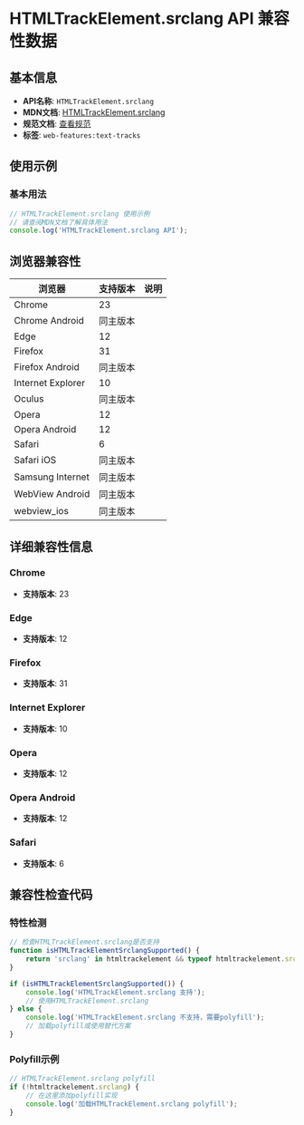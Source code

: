 # HTMLTrackElement.srclang API 兼容性数据

## 基本信息

- **API名称**: `HTMLTrackElement.srclang`
- **MDN文档**: [HTMLTrackElement.srclang](https://developer.mozilla.org/docs/Web/API/HTMLTrackElement/srclang)
- **规范文档**: [查看规范](https://html.spec.whatwg.org/multipage/media.html#dom-track-srclang)
- **标签**: `web-features:text-tracks`

## 使用示例

### 基本用法

```javascript
// HTMLTrackElement.srclang 使用示例
// 请查阅MDN文档了解具体用法
console.log('HTMLTrackElement.srclang API');
```

## 浏览器兼容性

| 浏览器 | 支持版本 | 说明 |
|--------|----------|------|
| Chrome | 23 |  |
| Chrome Android | 同主版本 |  |
| Edge | 12 |  |
| Firefox | 31 |  |
| Firefox Android | 同主版本 |  |
| Internet Explorer | 10 |  |
| Oculus | 同主版本 |  |
| Opera | 12 |  |
| Opera Android | 12 |  |
| Safari | 6 |  |
| Safari iOS | 同主版本 |  |
| Samsung Internet | 同主版本 |  |
| WebView Android | 同主版本 |  |
| webview_ios | 同主版本 |  |

## 详细兼容性信息

### Chrome

- **支持版本**: 23

### Edge

- **支持版本**: 12

### Firefox

- **支持版本**: 31

### Internet Explorer

- **支持版本**: 10

### Opera

- **支持版本**: 12

### Opera Android

- **支持版本**: 12

### Safari

- **支持版本**: 6

## 兼容性检查代码

### 特性检测

```javascript
// 检查HTMLTrackElement.srclang是否支持
function isHTMLTrackElementSrclangSupported() {
    return 'srclang' in htmltrackelement && typeof htmltrackelement.srclang === 'function';
}

if (isHTMLTrackElementSrclangSupported()) {
    console.log('HTMLTrackElement.srclang 支持');
    // 使用HTMLTrackElement.srclang
} else {
    console.log('HTMLTrackElement.srclang 不支持，需要polyfill');
    // 加载polyfill或使用替代方案
}
```

### Polyfill示例

```javascript
// HTMLTrackElement.srclang polyfill
if (!htmltrackelement.srclang) {
    // 在这里添加polyfill实现
    console.log('加载HTMLTrackElement.srclang polyfill');
}
```

